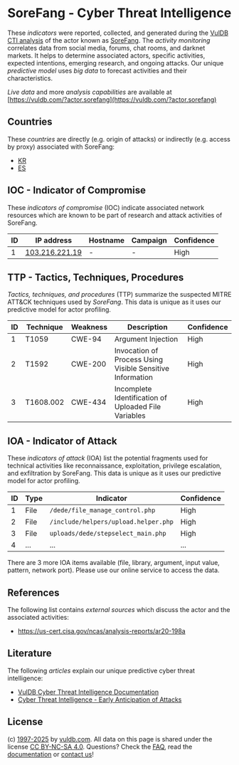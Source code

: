 # SoreFang - Cyber Threat Intelligence

These _indicators_ were reported, collected, and generated during the [VulDB CTI analysis](https://vuldb.com/?kb.cti) of the actor known as [SoreFang](https://vuldb.com/?actor.sorefang). The _activity monitoring_ correlates data from social media, forums, chat rooms, and darknet markets. It helps to determine associated actors, specific activities, expected intentions, emerging research, and ongoing attacks. Our unique _predictive model_ uses _big data_ to forecast activities and their characteristics.

_Live data_ and more _analysis capabilities_ are available at [https://vuldb.com/?actor.sorefang](https://vuldb.com/?actor.sorefang)

## Countries

These _countries_ are directly (e.g. origin of attacks) or indirectly (e.g. access by proxy) associated with SoreFang:

* [KR](https://vuldb.com/?country.kr)
* [ES](https://vuldb.com/?country.es)

## IOC - Indicator of Compromise

These _indicators of compromise_ (IOC) indicate associated network resources which are known to be part of research and attack activities of SoreFang.

ID | IP address | Hostname | Campaign | Confidence
-- | ---------- | -------- | -------- | ----------
1 | [103.216.221.19](https://vuldb.com/?ip.103.216.221.19) | - | - | High

## TTP - Tactics, Techniques, Procedures

_Tactics, techniques, and procedures_ (TTP) summarize the suspected MITRE ATT&CK techniques used by _SoreFang_. This data is unique as it uses our predictive model for actor profiling.

ID | Technique | Weakness | Description | Confidence
-- | --------- | -------- | ----------- | ----------
1 | T1059 | CWE-94 | Argument Injection | High
2 | T1592 | CWE-200 | Invocation of Process Using Visible Sensitive Information | High
3 | T1608.002 | CWE-434 | Incomplete Identification of Uploaded File Variables | High

## IOA - Indicator of Attack

These _indicators of attack_ (IOA) list the potential fragments used for technical activities like reconnaissance, exploitation, privilege escalation, and exfiltration by SoreFang. This data is unique as it uses our predictive model for actor profiling.

ID | Type | Indicator | Confidence
-- | ---- | --------- | ----------
1 | File | `/dede/file_manage_control.php` | High
2 | File | `/include/helpers/upload.helper.php` | High
3 | File | `uploads/dede/stepselect_main.php` | High
4 | ... | ... | ...

There are 3 more IOA items available (file, library, argument, input value, pattern, network port). Please use our online service to access the data.

## References

The following list contains _external sources_ which discuss the actor and the associated activities:

* https://us-cert.cisa.gov/ncas/analysis-reports/ar20-198a

## Literature

The following _articles_ explain our unique predictive cyber threat intelligence:

* [VulDB Cyber Threat Intelligence Documentation](https://vuldb.com/?kb.cti)
* [Cyber Threat Intelligence - Early Anticipation of Attacks](https://www.scip.ch/en/?labs.20201022)

## License

(c) [1997-2025](https://vuldb.com/?kb.changelog) by [vuldb.com](https://vuldb.com/?kb.about). All data on this page is shared under the license [CC BY-NC-SA 4.0](https://creativecommons.org/licenses/by-nc-sa/4.0/). Questions? Check the [FAQ](https://vuldb.com/?kb.faq), read the [documentation](https://vuldb.com/?kb) or [contact us](https://vuldb.com/?contact)!
